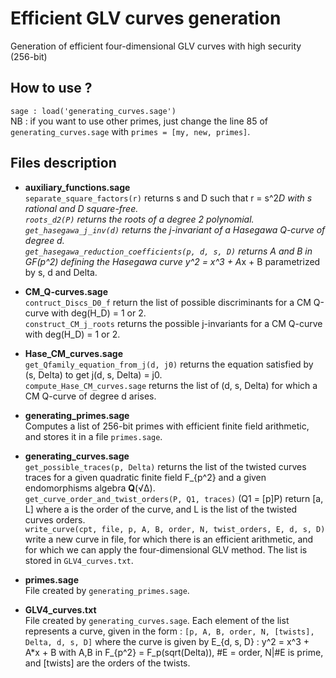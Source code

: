 # Efficient GLV curves generation
Generation of efficient four-dimensional GLV curves with high security (256-bit)

## How to use ?
`sage : load('generating_curves.sage')`<br>
NB : if you want to use other primes, just change the line 85 of `generating_curves.sage` with `primes = [my, new, primes]`.

## Files description
 - <b>auxiliary_functions.sage</b><br> 
 `separate_square_factors(r)` returns s and D such that r = s^2*D with s rational and D square-free.<br>
 `roots_d2(P)` returns the roots of a degree 2 polynomial.<br>
 `get_hasegawa_j_inv(d)` returns the j-invariant of a Hasegawa Q-curve of degree d.<br>
 `get_hasegawa_reduction_coefficients(p, d, s, D)` returns A and B in GF(p^2) defining the Hasegawa
 curve y^2 = x^3 + A*x + B parametrized by s, d and Delta.

 - <b>CM_Q-curves.sage</b><br>
 `contruct_Discs_D0_f` return the list of possible discriminants for a CM Q-curve with deg(H_D) = 1 or 2.<br>
 `construct_CM_j_roots` returns the possible j-invariants for a CM Q-curve with deg(H_D) = 1 or 2.
 
 - <b>Hase_CM_curves.sage</b><br>
  `get_Qfamily_equation_from_j(d, j0)` returns the equation satisfied by (s, Delta) to get j(d, s, Delta) = j0.<br>
  `compute_Hase_CM_curves.sage` returns the list of (d, s, Delta) for which a CM Q-curve of degree d arises.
 
 - <b>generating_primes.sage</b><br> 
 Computes a list of 256-bit primes with efficient finite field arithmetic, and stores it in a file `primes.sage`.
 
 - <b>generating_curves.sage</b><br>
 `get_possible_traces(p, Delta)` returns the list of the twisted curves traces for a given quadratic finite field F_{p^2} and a given endomorphisms algebra <b>Q</b>(√Δ).<br>
 `get_curve_order_and_twist_orders(P, Q1, traces)` (Q1 = [p]P) return [a, L] where a is the order of the curve, and L is the list of the twisted curves orders.<br>
 `write_curve(cpt, file, p, A, B, order, N, twist_orders, E, d, s, D)` write a new curve in file, for which  there is an efficient arithmetic, and for which we can apply the four-dimensional GLV method. The list is stored in `GLV4_curves.txt`. 

- <b>primes.sage</b><br>
File created by `generating_primes.sage`.

- <b>GLV4_curves.txt</b><br>
File created by `generating_curves.sage`. Each element of the list represents a curve, given in the form : `[p, A, B, order, N, [twists], Delta, d, s, D]` where the curve is given by E_{d, s, D} : y^2 = x^3 + A*x + B with A,B in F_{p^2} = F_p(sqrt(Delta)), #E = order, N|#E is prime, and [twists] are the orders of the twists.
